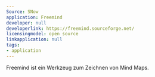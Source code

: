 ```yaml
---
Source: SNow
application: Freemind
developer: null
developerlink: https://freemind.sourceforge.net/
licensingmodel: open source
linkapplication: null
tags:
- application
---
```

Freemind ist ein Werkzeug zum Zeichnen von Mind Maps. 
